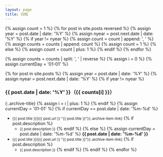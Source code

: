 ```yaml
---
layout: page
title: 归档
---
```

{% assign count = 1 %}
{% for post in site.posts reversed %}
    {% assign year = post.date | date: '%Y' %}
    {% assign nyear = post.next.date | date: '%Y' %}
    {% if year != nyear %}
        {% assign count = count | append: ', ' %}
        {% assign counts = counts | append: count %}
        {% assign count = 1 %}
    {% else %}
        {% assign count = count | plus: 1 %}
    {% endif %}
{% endfor %}

{% assign counts = counts | split: ', ' | reverse %}
{% assign i = 0 %}
{% assign currentDay = '01-01' %}

{% for post in site.posts %}
    {% assign year = post.date | date: '%Y' %}
    {% assign nyear = post.next.date | date: '%Y' %}
    {% if year != nyear %}  
      
### {{ post.date | date: '%Y' }}（{{ counts[i] }}）

{:.archive-title}
        {% assign i = i | plus: 1 %}
    {% endif %}
{% assign currentDay = '01-01' %}
{% if currentDay == post.date | date: '%m-%d' %}
- <small>[{{ post.title }}]({{ post.url }} "{{ post.title }}"){:.archive-item-link}</small>
    {% if post.description %}
    - <small>{{ post.description }}</small>
    {% endif %}
{% else %}
{% assign currentDay = post.date | date: '%m-%d' %}
**{{ post.date | date: '%m-%d' }}**
- <small>[{{ post.title }}]({{ post.url }} "{{ post.title }}"){:.archive-item-link}</small>
{% if post.description %}
    - <small>{{ post.description }}</small>
{% endif %}
{% endif %} 
{% endfor %}